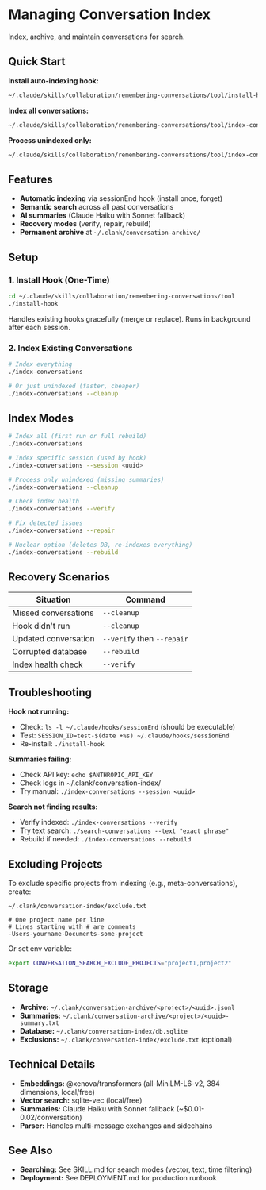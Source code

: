 # Managing Conversation Index

Index, archive, and maintain conversations for search.

## Quick Start

**Install auto-indexing hook:**
```bash
~/.claude/skills/collaboration/remembering-conversations/tool/install-hook
```

**Index all conversations:**
```bash
~/.claude/skills/collaboration/remembering-conversations/tool/index-conversations
```

**Process unindexed only:**
```bash
~/.claude/skills/collaboration/remembering-conversations/tool/index-conversations --cleanup
```

## Features

- **Automatic indexing** via sessionEnd hook (install once, forget)
- **Semantic search** across all past conversations
- **AI summaries** (Claude Haiku with Sonnet fallback)
- **Recovery modes** (verify, repair, rebuild)
- **Permanent archive** at `~/.clank/conversation-archive/`

## Setup

### 1. Install Hook (One-Time)

```bash
cd ~/.claude/skills/collaboration/remembering-conversations/tool
./install-hook
```

Handles existing hooks gracefully (merge or replace). Runs in background after each session.

### 2. Index Existing Conversations

```bash
# Index everything
./index-conversations

# Or just unindexed (faster, cheaper)
./index-conversations --cleanup
```

## Index Modes

```bash
# Index all (first run or full rebuild)
./index-conversations

# Index specific session (used by hook)
./index-conversations --session <uuid>

# Process only unindexed (missing summaries)
./index-conversations --cleanup

# Check index health
./index-conversations --verify

# Fix detected issues
./index-conversations --repair

# Nuclear option (deletes DB, re-indexes everything)
./index-conversations --rebuild
```

## Recovery Scenarios

| Situation | Command |
|-----------|---------|
| Missed conversations | `--cleanup` |
| Hook didn't run | `--cleanup` |
| Updated conversation | `--verify` then `--repair` |
| Corrupted database | `--rebuild` |
| Index health check | `--verify` |

## Troubleshooting

**Hook not running:**
- Check: `ls -l ~/.claude/hooks/sessionEnd` (should be executable)
- Test: `SESSION_ID=test-$(date +%s) ~/.claude/hooks/sessionEnd`
- Re-install: `./install-hook`

**Summaries failing:**
- Check API key: `echo $ANTHROPIC_API_KEY`
- Check logs in ~/.clank/conversation-index/
- Try manual: `./index-conversations --session <uuid>`

**Search not finding results:**
- Verify indexed: `./index-conversations --verify`
- Try text search: `./search-conversations --text "exact phrase"`
- Rebuild if needed: `./index-conversations --rebuild`

## Excluding Projects

To exclude specific projects from indexing (e.g., meta-conversations), create:

`~/.clank/conversation-index/exclude.txt`
```
# One project name per line
# Lines starting with # are comments
-Users-yourname-Documents-some-project
```

Or set env variable:
```bash
export CONVERSATION_SEARCH_EXCLUDE_PROJECTS="project1,project2"
```

## Storage

- **Archive:** `~/.clank/conversation-archive/<project>/<uuid>.jsonl`
- **Summaries:** `~/.clank/conversation-archive/<project>/<uuid>-summary.txt`
- **Database:** `~/.clank/conversation-index/db.sqlite`
- **Exclusions:** `~/.clank/conversation-index/exclude.txt` (optional)

## Technical Details

- **Embeddings:** @xenova/transformers (all-MiniLM-L6-v2, 384 dimensions, local/free)
- **Vector search:** sqlite-vec (local/free)
- **Summaries:** Claude Haiku with Sonnet fallback (~$0.01-0.02/conversation)
- **Parser:** Handles multi-message exchanges and sidechains

## See Also

- **Searching:** See SKILL.md for search modes (vector, text, time filtering)
- **Deployment:** See DEPLOYMENT.md for production runbook
